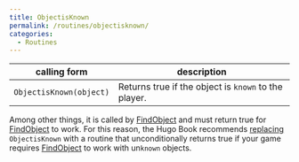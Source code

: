 ```yaml
---
title: ObjectisKnown
permalink: /routines/objectisknown/
categories: 
  - Routines
---
```


| calling form            | description                                          |
|-------------------------|------------------------------------------------------|
| `ObjectisKnown(object)` | Returns true if the object is `known` to the player. |

Among other things, it is called by [FindObject](scope/findobject/)
and must return true for [FindObject](scope/findobject/) to work.
For this reason, the Hugo Book recommends
[replacing](guts/replace/) `ObjectisKnown` with a routine that
unconditionally returns true if your game requires
[FindObject](scope/findobject/) to work with un`known` objects.
